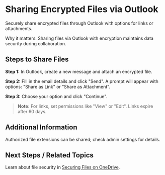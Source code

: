 # Sharing Encrypted Files via Outlook

Securely share encrypted files through Outlook with options for links or attachments.


Why it matters: Sharing files via Outlook with encryption maintains data security during collaboration.

## Steps to Share Files

**Step 1:** In Outlook, create a new message and attach an encrypted file.

**Step 2:** Fill in the email details and click "Send". A prompt will appear with options: "Share as Link" or "Share as Attachment".

**Step 3:** Choose your option and click "Continue".

<!-- IMG: ./media/05-user-guide/outlook-share.png | Alt: Outlook sharing prompt -->

> **Note:** For links, set permissions like "View" or "Edit". Links expire after 60 days.

## Additional Information

Authorized file extensions can be shared; check admin settings for details.

## Next Steps / Related Topics
Learn about file security in [Securing Files on OneDrive](/05-user-guide/securing-files-on-onedrive.md).
